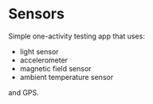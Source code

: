 # Sensors
Simple one-activity testing app that uses:
- light sensor
- accelerometer
- magnetic field sensor
- ambient temperature sensor

and GPS.
